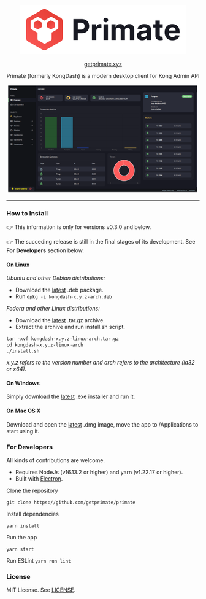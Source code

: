 <div style="text-align: center;">
    <img src="logo-banner.png" alt="Primate Logo" height="128" />
    <p><a href="https://www.getprimate.xyz">getprimate.xyz</a></p>
    <p>Primate (formerly KongDash) is a modern desktop client for Kong Admin API</p>
    <p><img src="screenshot.png" alt="Primate Screenshot" /></p>
</div>

---

### How to Install

👉 This information is only for versions v0.3.0 and below. 

👉 The succeding release is still in the final stages of its development. See **For Developers** section below.

#### On Linux
_Ubuntu and other Debian distributions:_

- Download the [latest](https://github.com/getprimate/primate/releases) .deb package. 
- Run `dpkg -i kongdash-x.y.z-arch.deb`


_Fedora and other Linux distributions:_

- Download the [latest](https://github.com/getprimate/primate/releases) .tar.gz archive.
- Extract the archive and run install.sh script.

```shell
tar -xvf kongdash-x.y.z-linux-arch.tar.gz
cd kongdash-x.y.z-linux-arch
./install.sh
```

_x.y.z refers to the version number and arch refers to the architecture (ia32 or x64)._

#### On Windows
Simply download the [latest](https://github.com/getprimate/primate/releases) .exe installer and run it.

#### On Mac OS X
Download and open the [latest](https://github.com/getprimate/primate/releases) .dmg image, move the app to /Applications to start using it.

### For Developers
All kinds of contributions are welcome.

- Requires NodeJs (v16.13.2 or higher) and yarn (v1.22.17 or higher).
- Built with [Electron](https://www.electronjs.org/).

Clone the repository
```shell
git clone https://github.com/getprimate/primate
```

Install dependencies
```shell
yarn install
```

Run the app
```shell
yarn start
```

Run ESLint
```yarn run lint```

### License
MIT License. See [LICENSE](LICENSE).
